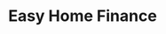 ---
layout: startup_page
title: "Easy Home Finance"
id: "easyhomefinance.in"
permalink: "/easyhomefinanceeasyhomefinance.in04082025/"
website: "https://www.easyhomefinance.in/"
funding_round: "Series B"
funding_amount: "$35M"
investors: "Claypond Capital, Sumitomo Mitsui Banking Corporation’s Asia Rising Fund, Xponentia Capital, Finsight Ventures, Harbourfront Capital, Pegasus India Evolving Opportunities Fund"
about: "Easy Home Finance is a technology-led mortgage startup aiming to make home financing in India more digital, efficient, and accessible. They utilize an in-house technology suite to simplify the loan process and accelerate the journey to homeownership, addressing the underpenetration and cumbersome processes of the traditional mortgage market."
markets: "Fintech, Mortgage, Real Estate, Software, Information Technology, Internet, Banking"
hq: "Mumbai, Maharashtra, India"
founded_year: "2017"
linkedin: "https://www.linkedin.com/company/easyhomefinance"
twitter: "https://twitter.com/easyhomefinance"
instagram: ""
facebook: "https://www.facebook.com/easyhomefinance"
crunchbase: "https://www.crunchbase.com/organization/easy-home-finance"
pitchbook: "https://pitchbook.com/profiles/company/470815-84"

# SEO Optimization
meta_title: "Easy Home Finance - Series B Funding ($35M)"
meta_description: "Easy Home Finance, Easy Home Finance is a technology-led mortgage startup aiming to make home financing in India more digital, efficient, and accessible. They utilize an..."
meta_keywords: "Easy Home Finance, Fintech, Mortgage, Real Estate, Software, Information Technology, Internet, Banking, Series B funding"
canonical_url: "https://pkprojectstartups.github.io/projectstartups.com/easyhomefinanceeasyhomefinance.in04082025/"
---